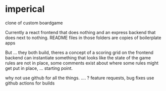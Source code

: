 # imperical
clone of custom boardgame 

Currently a react frontend that does nothing 
and an express backend that does next to nothing. 
README files in those folders are copies of boilerplate apps 

But ... they both build, theres a concept of a scoring grid on the frontend 
backend can instantiate something that looks like the state of the game 
rules are not in place, 
some comments exist about where some rules might get put in place, 
... 
starting point. 

why not use github for all the things. .... ? 
feature requests, bug fixes 
use github actions for builds 

